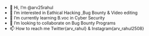 - 👋 Hi, I’m @arv25rahul
- 👀 I’m interested in Eathical Hacking ,Bug Bounty & Video editing
- 🌱 I’m currently learning B.voc in Cyber Security
- 💞️ I’m looking to collaborate on Bug Bounty Programs
- 📫 How to reach me Twitter{arv_rahul} & Instagram{arv_rahul2508}

<!---
arv25rahul/arv25rahul is a ✨ special ✨ repository because its `README.md` (this file) appears on your GitHub profile.
You can click the Preview link to take a look at your changes.
--->
